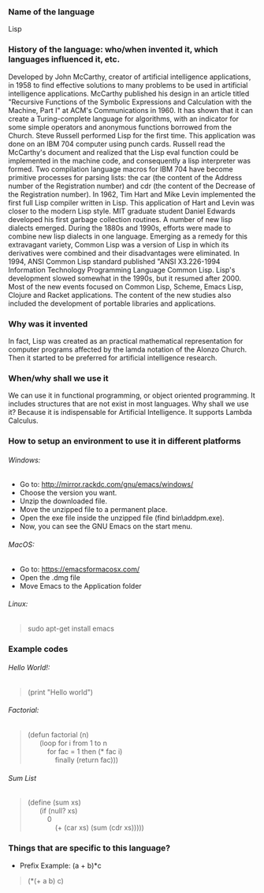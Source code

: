 ### Name of the language

Lisp

### History of the language: who/when invented it, which languages influenced it, etc.

 Developed by John McCarthy, creator of artificial intelligence applications, in 1958 to find effective solutions to many problems to be used in artificial intelligence applications. McCarthy published his design in an article titled "Recursive Functions of the Symbolic Expressions and Calculation with the Machine, Part I" at ACM's Communications in 1960. It has shown that it can create a Turing-complete language for algorithms, with an indicator for some simple operators and anonymous functions borrowed from the Church.
Steve Russell performed Lisp for the first time. This application was done on an IBM 704 computer using punch cards. Russell read the McCarthy's document and realized that the Lisp eval function could be implemented in the machine code, and consequently a lisp interpreter was formed.
 Two compilation language macros for IBM 704 have become primitive processes for parsing lists: the car (the content of the Address number of the Registration number) and cdr (the content of the Decrease of the Registration number).
In 1962, Tim Hart and Mike Levin implemented the first full Lisp compiler written in Lisp. This application of Hart and Levin was closer to the modern Lisp style.
MIT graduate student Daniel Edwards developed his first garbage collection routines.
 A number of new lisp dialects emerged. During the 1880s and 1990s, efforts were made to combine new lisp dialects in one language. Emerging as a remedy for this extravagant variety, Common Lisp was a version of Lisp in which its derivatives were combined and their disadvantages were eliminated. In 1994, ANSI Common Lisp standard published "ANSI X3.226-1994 Information Technology Programming Language Common Lisp.
Lisp's development slowed somewhat in the 1990s, but it resumed after 2000. Most of the new events focused on Common Lisp, Scheme, Emacs Lisp, Clojure and Racket applications. The content of the new studies also included the development of portable libraries and applications.

### Why was it invented

 In fact, Lisp was created as an practical mathematical representation for computer programs affected by the lamda notation of the Alonzo Church. Then it started to be preferred for artificial intelligence research.
 
### When/why shall we use it

We can use it in functional programming, or object oriented programming. It includes structures that are not exist in most languages. Why shall we use it? Because it is indispensable for Artificial Intelligence. It supports Lambda Calculus. 

### How to setup an environment to use it in different platforms

###### Windows:
- Go to: http://mirror.rackdc.com/gnu/emacs/windows/ <br/>
- Choose the version you want.  <br/>
- Unzip the downloaded file. <br/>
- Move the unzipped file to a permanent place. <br/>
- Open the exe file inside the unzipped file (find bin\addpm.exe). <br/>
- Now, you can see the GNU Emacs on the start menu. <br/>

###### MacOS:
- Go to: https://emacsformacosx.com/ <br/>
- Open the .dmg file <br/>
- Move Emacs to the Application folder <br/>

###### Linux:
> sudo apt-get install emacs

### Example codes

###### Hello World!:
> (print "Hello world")

###### Factorial:
> (defun factorial (n) <br/>
  &nbsp;&nbsp;&nbsp;&nbsp;&nbsp; (loop for i from 1 to n <br/>
  &nbsp;&nbsp;&nbsp;&nbsp;&nbsp;&nbsp;&nbsp;&nbsp;&nbsp; for fac = 1 then (* fac i) <br/>
  &nbsp;&nbsp;&nbsp;&nbsp;&nbsp;&nbsp;&nbsp;&nbsp;&nbsp;&nbsp;&nbsp;&nbsp;&nbsp; finally (return fac))) <br/>
  
###### Sum List
> (define (sum xs) <br/>
  &nbsp;&nbsp;&nbsp;&nbsp;&nbsp; (if (null? xs) <br/>
  &nbsp;&nbsp;&nbsp;&nbsp;&nbsp;&nbsp;&nbsp;&nbsp;&nbsp; 0 <br/>
  &nbsp;&nbsp;&nbsp;&nbsp;&nbsp;&nbsp;&nbsp;&nbsp;&nbsp;&nbsp;&nbsp;&nbsp;&nbsp; (+ (car xs) (sum (cdr xs))))) <br/>
         
### Things that are specific to this language?
- Prefix
Example: (a + b)*c
> (*(+ a b) c)
